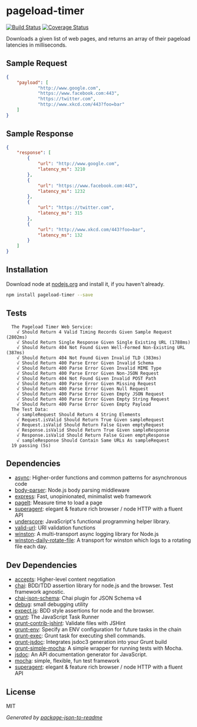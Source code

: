 # pageload-timer
[![Build Status](https://travis-ci.org/harvest316/pageload-timer.png?branch=master)](https://travis-ci.org/harvest316/pageload-timer) [![Coverage Status](https://coveralls.io/repos/github/harvest316/pageload-timer/badge.svg?branch=master)](https://coveralls.io/github/harvest316/pageload-timer?branch=master)

Downloads a given list of web pages, and returns an array of their pageload latencies in milliseconds.

## Sample Request
```json
{
    "payload": [
            "http://www.google.com",
            "https://www.facebook.com:443",
            "https://twitter.com",
            "http://www.xkcd.com/443?foo=bar"
    ]
}
```

## Sample Response
```json
{
    "response": [
        {
            "url": "http://www.google.com",
            "latency_ms": 3210
        },
        {
            "url": "https://www.facebook.com:443",
            "latency_ms": 1232
        },
        {
            "url": "https://twitter.com",
            "latency_ms": 315
        },
        {
            "url": "http://www.xkcd.com/443?foo=bar",
            "latency_ms": 132
        }
    ]
}
```

## Installation

Download node at [nodejs.org](http://nodejs.org) and install it, if you haven't already.

```sh
npm install pageload-timer --save
```


## Tests

```
  The Pageload Timer Web Service: 
    √ Should Return 4 Valid Timing Records Given Sample Request (2802ms)
    √ Should Return Single Response Given Single Existing URL (1788ms)
    √ Should Return 404 Not Found Given Well-Formed Non-Existing URL (387ms)
    √ Should Return 404 Not Found Given Invalid TLD (383ms)
    √ Should Return 400 Parse Error Given Invalid Schema
    √ Should Return 400 Parse Error Given Invalid MIME Type
    √ Should Return 400 Parse Error Given Non-JSON Request
    √ Should Return 404 Not Found Given Invalid POST Path
    √ Should Return 400 Parse Error Given Missing Request
    √ Should Return 400 Parse Error Given Null Request
    √ Should Return 400 Parse Error Given Empty JSON Request
    √ Should Return 400 Parse Error Given Empty String Request
    √ Should Return 400 Parse Error Given Empty Payload
  The Test Data: 
    √ sampleRequest Should Return 4 String Elements
    √ Request.isValid Should Return True Given sampleRequest
    √ Request.isValid Should Return False Given emptyRequest
    √ Response.isValid Should Return True Given sampleResponse
    √ Response.isValid Should Return False Given emptyResponse
    √ sampleResponse Should Contain Same URLs As sampleRequest
  19 passing (5s)

```

## Dependencies

- [async](https://github.com/caolan/async): Higher-order functions and common patterns for asynchronous code
- [body-parser](https://github.com/expressjs/body-parser): Node.js body parsing middleware
- [express](https://github.com/expressjs/express): Fast, unopinionated, minimalist web framework
- [pagelt](https://github.com/zrrrzzt/pagelt): Measure time to load a page
- [superagent](https://github.com/visionmedia/superagent): elegant &amp; feature rich browser / node HTTP with a fluent API
- [underscore](https://github.com/jashkenas/underscore): JavaScript&#39;s functional programming helper library.
- [valid-url](https://github.com/ogt/valid-url): URI validation functions
- [winston](https://github.com/winstonjs/winston): A multi-transport async logging library for Node.js
- [winston-daily-rotate-file](https://github.com/winstonjs/winston-daily-rotate-file): A transport for winston which logs to a rotating file each day.

## Dev Dependencies

- [accepts](https://github.com/jshttp/accepts): Higher-level content negotiation
- [chai](https://github.com/chaijs/chai): BDD/TDD assertion library for node.js and the browser. Test framework agnostic.
- [chai-json-schema](https://github.com/Bartvds/chai-json-schema): Chai plugin for JSON Schema v4
- [debug](https://github.com/visionmedia/debug): small debugging utility
- [expect.js](https://github.com/LearnBoost/expect.js): BDD style assertions for node and the browser.
- [grunt](https://github.com/gruntjs/grunt): The JavaScript Task Runner
- [grunt-contrib-jshint](https://github.com/gruntjs/grunt-contrib-jshint): Validate files with JSHint
- [grunt-env](https://github.com/jsoverson/grunt-env): Specify an ENV configuration for future tasks in the chain
- [grunt-exec](https://github.com/jharding/grunt-exec): Grunt task for executing shell commands.
- [grunt-jsdoc](https://github.com/krampstudio/grunt-jsdoc): Integrates jsdoc3 generation into your Grunt build
- [grunt-simple-mocha](https://github.com/yaymukund/grunt-simple-mocha): A simple wrapper for running tests with Mocha.
- [jsdoc](https://github.com/jsdoc3/jsdoc): An API documentation generator for JavaScript.
- [mocha](https://github.com/mochajs/mocha): simple, flexible, fun test framework
- [superagent](https://github.com/visionmedia/superagent): elegant &amp; feature rich browser / node HTTP with a fluent API


## License

MIT

_Generated by [package-json-to-readme](https://github.com/zeke/package-json-to-readme)_

